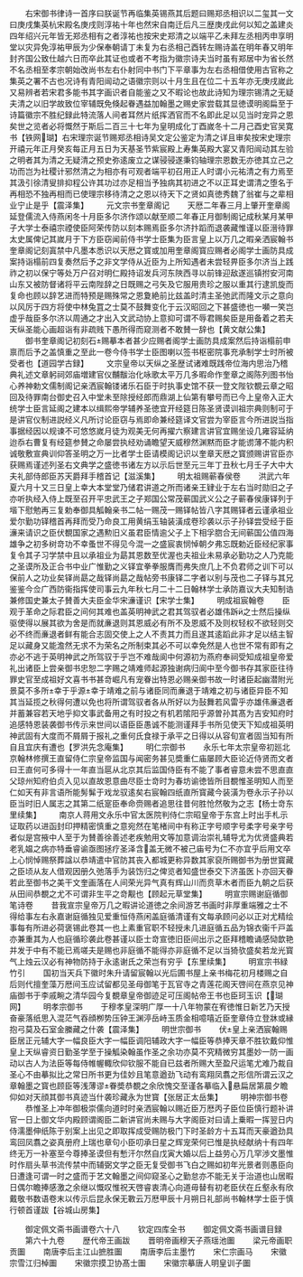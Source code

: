 <!-- { "loadSidebar": true } -->
　　右宋御书律诗一首序曰朕诞节再临集英锡燕其后题曰赐郑丞相识以二玺其一文曰庚戌集英杭宋殿名庚戌则淳祐十年也然宋自南迁后凡三歴庚戌此何以知之盖建炎四年绍兴元年皆无郑丞相有之者淳祐也按宋史郑清之以端平乙未拜左丞相丙申享明堂以灾异免淳祐甲辰为少保奉朝请丁未复为右丞相己酉转左赐诗盖在明年春又明年封齐国公致仕越六日而卒此其证也或者不考指为徽宗诗夫当时虽有郑居中为省长然不名丞相至孝宗朝始改尚书左右仆射同中书门下平章事为左右丞相借使用古官称之集英之署不古也况诗有青阳闿动之语徽宗则以十月生且在位二十五年亦无庚戌嵗此又易辨者若宋君多能书其字画识者自能鉴之又不暇论也故此诗知为理宗锡清之无疑夫清之以旧学故致位宰辅既免倏起眷遇益加翰墨之赐史家尝载其显徳谟明阁扁至于诗篇徽宗不胜纪録此特流落人间者耳然片纸挥洒官而不名即此足以见当时宠异之恩矣世之览者必将慨然于斯后二百三十七年为皇明成化丁酉嵗冬十二月己酉史官吴寛书【铁网瑚】右宋理宗诞节赐郑丞相诗吴文定公鉴定为清之详且审矣按宋史理宗开禧元年正月癸亥每正月五日为天基圣节紫宸殿上寿集英殿大宴又青阳闿动其左验之明者其为清之无疑清之预史弥逺废立之谋骎骎遂秉钧轴理宗恩数无亦徳其立己之功而岂为社稷计邪然清之为相亦有可观者端平初召用正人时谓小元祐清之有力焉至其汲引徐清叟排抑程公许其功过亦足相当予独病其初进之不以正耳史谓清之堕名于再相恐不独再相而已使理宗移待清之之恩以待天下之贤如真徳秀魏了翁崔与之辈相业宁止是乎【震泽集】
　　元文宗书奎章阁记
　　天厯二年春三月上肇开奎章阁延登儒流入侍燕闲冬十月臣多尔济作颂以献至顺二年春正月御制阁记成秋某月某甲子大学士泰禧宗禋使臣阿荣传防以刻本赐焉臣多尔济抃蹈而退袭藏惟谨以臣溍待罪太史属俾记其嵗月于下方臣窃闻前侍书学士臣集为臣言皇上以万几之暇亲洒宸翰书奎章阁记刻寘禁中凡墨本悉识以天厯之寳或加用奎章阁寳应赐者必阁学士画防具成案持诣榻前四复奏然后予之非文学侍从近臣为上所知遇者未尝轻畀臣多尔济当上践祚之初以保宁等处万户召对明仁殿持诏发兵河东陜西寻以前锋迎敌遂巡镇拊安河南山东又被防督诸将平云南陛辞之日既赐之弓矢及它服用贵珍之服以重其行逮凯旋而复命也顾以辞艺进而特预是赐殊常之恩夐絶前比兹盖时清主圣弛武而隆文示之意向以风厉于四方将使中林兔罝之士莫不鼓舞变化于云汉昭回之下甚盛徳也一嚬一笑岂虚乎哉臣多尔济以周通之才出入文武动协上意抑可谓不辱君赐矣臣是用备着之若夫天纵圣能心画超诣有非疏贱下愚所得而窥测者不敢賛一辞也【黄文献公集】
　　御书奎章阁记初刻石赐摹本者甚少应赐者阁学士画防具成案然后持诣榻前申禀而后予之盖慎重之至此一卷今侍书学士臣图喇以签书枢密院事充承制学士时所被受者也【道园学古録】
　　文宗皇帝以天纵之圣歴试诸难既践帝位海内思治乃稽典礼述文章躬祠郊庙増建官仪黼黻治化咏歌太平万几多暇命作奎章之阁陈列图书怡心养神勅文儒制阁记亲洒宸翰镂诸乐石臣于时执事史馆不获一登文陛钦覩云章之昭回及待罪南台御史召入中堂未至除授经郎而鼎湖上仙第有攀号而已今上皇帝入正大统学士臣言延阁之建本以缉熙帝学辅养圣徳宜开经筵日陈圣贤谟训祖宗典则制可于是讲官仪制进説经义凡所讨论臣窃与焉即命兼经筵译文官尝为宰臣言今所进説当指事据经因以规谏不可悠悠嵗月徒为观美无何再擢六察建言讲官宜赐坐设几雍容延纳迨忝右曹复有经筵参賛之命屡尝执经劝诵瞻望天威穆然渊黙而臣才能谫薄不能内积诚敬敷宣典训仰答圣明之万一比者学士臣请模阁记识以奎章天厯之寳颁赐讲官臣亦获赐焉谨述列圣右文典学之盛徳书诸左方以示后世至元三年丁丑秋七月壬子大中大夫礼部侍郎臣苏天爵拜手稽首记【滋溪集】
　　明太祖赐蕲春侯卷
　　洪武六年夏六月十又三日皇上幸大本堂堂乃储君讲道之所而诸亲王肄业于左右当时勋旧之子亦听执经入侍上既至召开平忠武王之子郑国公常茂蕲国武义公之子蕲春侯康铎列于堦下慰勉再三复勅奉御具觚翰亲书二帖一赐茂一赐铎帖皆八字其赐铎者云谨承祖业爱尔勤功铎稽首再拜而受乃命良工用黄绢玉轴装潢成卷珍袭以示子孙铎尝受经于臣濓来请识之臣伏覩国家之遇勲旧义虽君臣情逾父子上下相孚脗合无间蕲国公值四海雄争之初多树竒功不幸蚤世不得见今混一之盛宸衷悯悼朝夕弗忘既勅近臣经纪家事复令其子习学禁中且以承祖业为勗其恩数至优渥也夫祖业未易承必勤功之人乃克能之圣谟所及正合书中业广惟勤之义铎宜拳拳服膺而弗失庶几上不负君师之训下可以保前人之功业矣铎尚勗之哉铎尚勗之哉帖旁书康铎二字者以别与茂也二子铎与其兄鉴鉴今佥广西防衞指挥使司事云九年秋七月二十二日翰林学士承防嘉议大夫知制诰兼修国史兼太子賛善大夫臣金华宋濓谨识【宋学士集】
　　明成祖宸翰卷
　　臣观于革命之际君臣之间何其难也盖英明神武之君其驾驭者必雄伟跅之士然后操纵驱使得以展其欲为舍是而就亷退则其恩威必有所不及恩威不及则权轻权不欲轻则交必不终而亷退者鲜有能合志固交使上之人不责其力而且遂其逺蹈此非才足以结主智足以藏身又能澹然无求不为荣名之所制束其必不可以幸免然是人也世不常有即有之亦必不逃于英明神武之所驾驭于乎岂不难哉阆中何源初为燕府奉祠受知成祖皇帝爱礼出诸臣上尝亲御书忠恕二字赐之靖难师起源独谢病归阆中至今御书存其家臣往待罪史官至成祖好文喜书书甚竒崛凡有宠眷出特恩必赐亲御书故一时诸臣起幽潜附光景莫不多所幸于乎源幸于靖难之前与诸臣同而亷退于靖难之初与诸臣异臣不知其当延揽之秋得何遭以免也将所谓驾驭者各从所好以为鼔舞若风雷乎亦雄伟亷退者并蓄兼容若天地乎抑文事武备用之有时投之有机若隂阳乎源曽孙其髙为吉安知府时追感特恩装袭御书传示来世间以语臣臣愚诚不能测谨拜手书所见使天下知成祖英明神武固有大度而不屑屑于报礼之重何氏食禄于承平之日得以从容旬宣者固当知有所自且宜庆有遭也【罗洪先念庵集】
　　明仁宗御书
　　永乐七年太宗皇帝初廵北京翰林修撰王直留侍仁宗皇帝监国与闻密务甚见奬重仁庙屡顾大臣论近侍贤而文者曰王直何可多得十一年直当扈从北京其后监国侍臣有不能了事者睿意未尝不思直直父琼州知府伯贞入见以直故恩意曲尽臣士竒时为春坊谕徳皆所目覩惟圣明知人而至仁如天有非言语所能髣髴于戏龙驭逺矣右宸翰四纸直所寳藏今装潢为卷永示子孙以臣当时旧人属志之其第二纸寔臣奉命赍赐者追思往昔何胜怆然敬为之志【杨士竒东里续集】
　　南京人蒋用文永乐中官太医院判侍仁宗昭皇帝于东宫上时出手札示证取药以进函封印押精密慎重之意宛然在笔楮间中有称正字号顺字号柔字号亲字号者似是宫掖中人至于为賛善徐善述老疾勉用文等加意调治崇礼辅导尤为优贤盛典若老乳媪之病亦特垂睿谕亟图拯疗圣泽含盖无微不被己庙号为仁不亦宜乎后用文卒上心悯悼赐祭葬諡以恭靖遣中官防其丧入都城更称异数其家裒所赐御书为册世寳藏之臣顷从友人借观因册久弛落手为装饬归之俾览者知盛世泰交下济虽医卜亦回天眷若此至御书之美干文奎画落在人间荣光异气真有辉山川而贲草木者而臣九朝之后获从田间恭覩之尤不可谓非生平之竒觏也【顾起元草堂集】
　　明宣宗赐谢庭循御笔诗卷
　　昔我宣宗皇帝万几之暇讲论道徳之余间游艺书画时非厚重端雅之士不得给事左右永嘉谢庭循独见爱重恒侍燕闲盖庭循清谨有文每承顾问必以正对尤精绘事每有所进必荷褒锡此卷其一也上素重官职不轻授未几进庭循五品为锦衣衞千戸盖亦兼重其为人也庭循珍袭此卷甚谨以臣士竒宣徳旧臣间出示之臣拜稽瞻诵感恸歆艳并发于中有不能已焉嗟夫是赐也非庭循不能得亦非庭循不足以当猗欤盛矣若龙光寳气上烛云汉必有神物防持于永逺谢氏之荣岂有穷乎【东里续集】
　　明宣宗书緑竹引
　　国初当天兵下徽时朱升请留宸翰以光后圃书屋上亲书梅花初月楼赐之自后则代擅奎藻万厯间玉应试留都见圣母御笔于瓦官寺之青莲花阁天啓间在燕京见神庙御书于李戚畹之清华园今复覩章皇帝御迹足可压阁帖帝王书也臣珂玉识【瑚网】
　　明孝宗御书
　　于穆孝皇深明广厚一十八年物蒙在宥徳惟日新艺乃天授奋豪落纸思入混茫气吞顔栁势压钟王渊渟岳峙玉质金相噫嘻近臣奎章侍立登牀或縁抱弓莫及石室金縢藏之什袭【震泽集】
　　明世宗御书
　　伏皇上亲洒宸翰赐臣居正元辅大字一幅良臣大字一幅臣调阳辅政大字一幅臣等恭捧天章不胜钦戴仰惟皇上天纵睿资日勤圣学至于操觚染翰虽作圣之余功亦莫不究精微穷其墨妙一防一画动以古人为法臣等每侍帷幄輙欣仰钦服不能自已兹者所赐大至盈尺运笔尤难乃裁自圣心不由摹拟比之常日所书更为佳妙且笔意遒劲飞动有鸾翔凤翥之形信所谓云汉之章翰墨之寳也顾臣等浅薄谬眷奬恭覩之余欣愧交至谨各摹临入悬扁居第晨夕瞻仰如对天顔其御书真迹当什袭珍藏永为世寳【张居正太岳集】
　　明神宗御书卷
　　恭惟圣上冲年御极崇儒向道时时亲洒宸翰以赐近臣万厯丙子臣位臣慎行题补讲官一日上御文华内殿顾谓阁臣二新讲官尚未赐与大字阁臣对曰请上乗暇一挥翌日内侍濡墨伸纸陈于别案上出见之即取挥成受赐防极门下时圣龄方十五耳而天豪遒劲具鸾回凤翥之姿真册府上瑞也章句小臣叨承日星之辉宠荣何已惟是执经献纳十有四年终无万一补塞至今尊捧圣谟但有慙汗尔然自戊寅大婚以后上益劳心万几罕渉文墨惟时作扇头草书流传禁中而辅弼文学之臣无复受御书飞白之赐如初年光景者则愚臣向日遭逢可谓一时之盛而于艺文翰墨之间仰窥圣心之勤怠亦不能无关于治道也山居暇日偶尔瞻捧感激之余继以慨叹惟祝天啓睿衷清心向道毋替有初老臣伏在丘壑永有欣戴敬书数语卷末以传示后昆永保无斁云万厯甲辰十月朔日礼部尚书翰林学士臣于慎行顿首谨跋【谷城山房集】

　　御定佩文斋书画谱卷六十八
　　钦定四库全书
　　御定佩文斋书画谱目録
　　第六十九卷
　　歴代帝王画跋
　　晋明帝画穆天子燕瑶池圗
　　梁元帝画职贡圗
　　南唐李后主江山摭胜圗
　　南唐李后主墨竹
　　宋仁宗画马
　　宋徽宗雪江归棹圗
　　宋徽宗摸卫协髙士圗
　　宋徽宗摹唐人明皇训子圗
